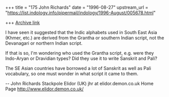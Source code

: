+++
title = "175 John Richards"
date = "1996-08-27"
upstream_url = "https://list.indology.info/pipermail/indology/1996-August/005678.html"

+++
[Archive link](https://list.indology.info/pipermail/indology/1996-August/005678.html)

I have seen it suggested that the Indic alphabets used in South
East Asia (Khmer, etc.) are derived from the Grantha or southern Indian
script, not the Devanagari or northern Indian script.

If that is so, I'm wondering who used the Grantha script, e.g. were they
Indo-Aryan or Dravidian types?  Did they use it to write Sanskrit and 
Pali?

The SE Asian countries have borrowed a lot of Sanskrit as well as Pali 
vocabulary, so one must wonder in what script it came to them.

-- 
John Richards
Stackpole Elidor (UK)
jhr at elidor.demon.co.uk
Home Page http://www.elidor.demon.co.uk/






